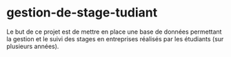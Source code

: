 # gestion-de-stage-tudiant
Le but de ce projet est de mettre en place une base de données permettant la gestion et le suivi des
stages en entreprises réalisés par les étudiants (sur plusieurs années).
